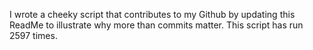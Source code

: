 I wrote a cheeky script that contributes to my Github by updating this ReadMe to illustrate why more than commits matter. This script has run 2597 times.